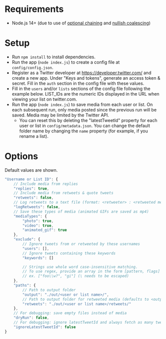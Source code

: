 # Requirements
- Node.js 14+ (due to use of [optional chaining](https://developer.mozilla.org/en-US/docs/Web/JavaScript/Reference/Operators/Optional_chaining) and [nullish coalescing](https://developer.mozilla.org/en-US/docs/Web/JavaScript/Reference/Operators/Nullish_coalescing_operator))

# Setup

- Run `npm install` to install dependencies.
- Run the app (`node index.js`) to create a config file at `config/config.json`.
- Register as a Twitter developer at <https://developer.twitter.com/> and create a new app. Under "Keys and tokens", generate an access token & secret. Fill in the `auth` section in the config file with these values.
- Fill in the `users` and/or `lists` sections of the config file following the example below. LIST_IDs are the numeric IDs displayed in the URL when viewing your list on twitter.com.
- Run the app (`node index.js`) to save media from each user or list. On each subsequent run, only media posted since the previous run will be saved. Media may be limited by the Twitter API.
    - You can reset this by deleting the "latestTweetId" property for each user or list in `config/metadata.json`. You can change the default folder name by changing the `name` property (for example, if you rename a list).

# Options

Default values are shown.

```js
"Username or List ID": {
    // Include media from replies
    "replies": true,
    // Include media from retweets & quote tweets
    "retweets": false,
    // Log retweets to a text file (format: <retweeter> : <retweeted media name>)
    "logRetweets": false,
    // Save these types of media (animated GIFs are saved as mp4)
    "mediaTypes": {
        "photo": true,
        "video": true,
        "animated_gif": true
    },
    "exclude": {
        // Ignore tweets from or retweeted by these usernames
        "users": [],
        // Ignore tweets containing these keywords
        "keywords": []

        // Strings use whole word case-insensitive matching.
        // To use regex, provide an array in the form [pattern, flags]
        // ex. ["foo\\w?", "gi"] (\ needs to be escaped)
    },
    "paths": {
        // Path to output folder
        "output": "./out/<user or list name>/",
        // Path to output folder for retweeted media (defaults to <output folder>/retweets/)
        "retweets": "./out/<user or list name>/retweets/"
    },
    // For debugging: save empty files instead of media
    "dryRun": false,
    // For debugging: ignore latestTweetId and always fetch as many tweets as possible
    "ignoreLatestTweetId": false
}